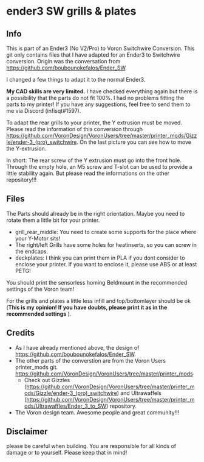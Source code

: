# ender3 SW grills & plates

## Info
This is part of an Ender3 (No V2/Pro) to Voron Switchwire Conversion. This git only contains files that I have adapted for an Ender3 to Switchwire conversion. Origin was the conversation from https://github.com/boubounokefalos/Ender_SW.

I changed a few things to adapt it to the normal Ender3.

**My CAD skills are very limited.** I have checked everything again but there is a possibility that the parts do not fit 100%. I had no problems fitting the parts to my printer! If you have any suggestions, feel free to send them to me via Discord (infisqt#1597).

To adapt the rear grills to your printer, the Y extrusion must be moved. Please read the information of this conversion through https://github.com/VoronDesign/VoronUsers/tree/master/printer_mods/Gizzle/ender-3_(pro)_switchwire. On the last picture you can see how to move the Y-extrusion.

In short: The rear screw of the Y extrusion must go into the front hole. Through the empty hole, an M5 screw and T-slot can be used to provide a little stability again. But please read the informations on the other repository!!!

## Files

The Parts should already be in the right orientation. Maybe you need to rotate them a little bit for your printer.

- grill_rear_middle: You need to create some supports for the place where your Y-Motor sits! 
- The right/left Grills have some holes for heatinserts, so you can screw in the endcaps.
- deckplates: I think you can print them in PLA if you dont consider to enclose your printer. If you want to enclose it, please use ABS or at least PETG! 

You should print the sensorless homing Beldmount in the recommended settings of the Voron team!

For the grills and plates a little less infill and top/bottomlayer should be ok (**This is my opinion! If you have doubts, please print it as in the recommended settings** ).

## Credits
- As I have already mentioned above, the design of https://github.com/boubounokefalos/Ender_SW.
- The other parts of the converstion are from the Voron Users printer_mods git. https://github.com/VoronDesign/VoronUsers/tree/master/printer_mods
  - Check out Gizzles (https://github.com/VoronDesign/VoronUsers/tree/master/printer_mods/Gizzle/ender-3_(pro)_switchwire) and Ultrawaffels (https://github.com/VoronDesign/VoronUsers/tree/master/printer_mods/Ultrawaffles/Ender_3_to_SW) repository.
- The Voron design team. Awesome people and great community!!!


## Disclaimer
please be careful when building. You are responsible for all kinds of damage or to yourself. Please keep that in mind!

